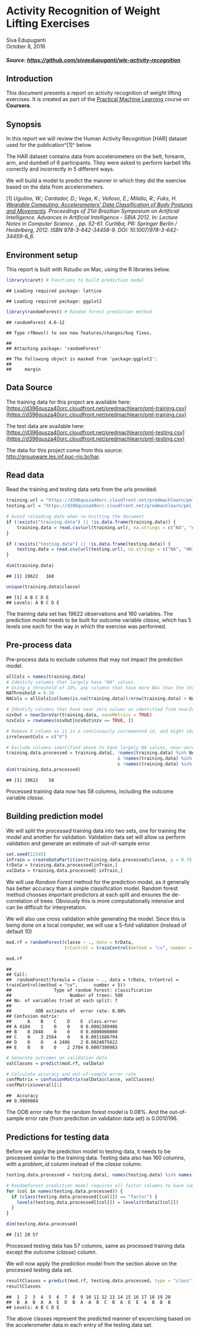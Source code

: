# Activity Recognition of Weight Lifting Exercises
Siva Edupuganti  
October 8, 2016  
##### Source: https://github.com/sivaedupuganti/wle-activity-recognition

## Introduction
This document presents a report on activity recognition of weight lifting exercises. It is created as part of the [Practical Machine Learning ](https://www.coursera.org/learn/practical-machine-learning) course on **Coursera**.

## Synopsis
In this report we will review the Human Activity Recognition [HAR] dataset used for the publication^[1]^ below.

The HAR dataset contains data from accelerometers on the belt, forearm, arm, and dumbell of 6 participants. They were asked to perform barbell lifts correctly and incorrectly in 5 different ways. 

We will build a model to predict the manner in which they did the exercise based on the data from accelerometers.

[1] *Ugulino, W.; Cardador, D.; Vega, K.; Velloso, E.; Milidiu, R.; Fuks, H. [Wearable Computing: Accelerometers' Data Classification of Body Postures and Movements](http://groupware.les.inf.puc-rio.br/work.jsf?p1=10335). Proceedings of 21st Brazilian Symposium on Artificial Intelligence. Advances in Artificial Intelligence - SBIA 2012. In: Lecture Notes in Computer Science. , pp. 52-61. Curitiba, PR: Springer Berlin / Heidelberg, 2012. ISBN 978-3-642-34458-9. DOI: 10.1007/978-3-642-34459-6_6.*

## Environment setup
This report is built with Rstudio on Mac, using the R libraries below.

```r
library(caret) # Functions to build prediction model
```

```
## Loading required package: lattice
```

```
## Loading required package: ggplot2
```

```r
library(randomForest) # Random forest prediction method
```

```
## randomForest 4.6-12
```

```
## Type rfNews() to see new features/changes/bug fixes.
```

```
## 
## Attaching package: 'randomForest'
```

```
## The following object is masked from 'package:ggplot2':
## 
##     margin
```

## Data Source
The training data for this project are available here:
[https://d396qusza40orc.cloudfront.net/predmachlearn/pml-training.csv](https://d396qusza40orc.cloudfront.net/predmachlearn/pml-training.csv)

The test data are available here:
[https://d396qusza40orc.cloudfront.net/predmachlearn/pml-testing.csv](https://d396qusza40orc.cloudfront.net/predmachlearn/pml-testing.csv)

The data for this project come from this source: http://groupware.les.inf.puc-rio.br/har.

## Read data
Read the training and testing data sets from the urls provided. 

```r
training.url = "https://d396qusza40orc.cloudfront.net/predmachlearn/pml-training.csv"
testing.url = "https://d396qusza40orc.cloudfront.net/predmachlearn/pml-testing.csv"

# Avoid reloading data when re-knitting the document
if (!exists("training.data") || !is.data.frame(training.data)) {
    training.data = read.csv(url(training.url), na.strings = c("NA", "#DIV/0!", ""))
}

if (!exists("testing.data") || !is.data.frame(testing.data)) {
    testing.data = read.csv(url(testing.url), na.strings = c("NA", "#DIV/0!", ""))
}

dim(training.data)
```

```
## [1] 19622   160
```

```r
unique(training.data$classe)
```

```
## [1] A B C D E
## Levels: A B C D E
```

The training data set has 19622 observations and 160 variables. The prediction model needs to be built for outcome variable *classe*, which has 5 levels one each for the way in which the exercise was performed.

## Pre-process data
Pre-process data to exclude columns that may not impact the prediction model.

```r
allCols = names(training.data)
# Identify columns that largely have "NA" values. 
# Using a threshold of 10%, any columns that have more NAs than the threshold will be dropped
NAThreshold = 0.10 
NACols = allCols[colSums(is.na(training.data))/nrow(training.data) > NAThreshold]

# Identify columns that have near zero values as identified from nearZeroVar()
nzvOut = nearZeroVar(training.data, saveMetrics = TRUE)
nzvCols = rownames(nzvOut[nzvOut$nzv == TRUE, ])

# Remove X column as it is a continuously incremented id, and might skew the prediction model
irrelevantCols = c("X")

# Exclude columns identified above to have largely NA values, near-zero variance, or irrelevant to the prediction model
training.data.processed = training.data[, !names(training.data) %in% NACols 
                                          & !names(training.data) %in% nzvCols 
                                          & !names(training.data) %in% irrelevantCols]
dim(training.data.processed)
```

```
## [1] 19622    58
```

Processed training data now has 58 columns, including the outcome variable *classe*. 

## Building prediction model
We will split the *processed* training data into two sets, one for training the model and another for validation. Validation data set will allow us perform validation and generate an estimate of out-of-sample error.


```r
set.seed(12345)
inTrain = createDataPartition(training.data.processed$classe, p = 0.75, list = FALSE)
trData = training.data.processed[inTrain,]
valData = training.data.processed[-inTrain,]
```

We will use *Random Forest* method for the prediction model, as it generally has better accuracy than a simple classification model. Random forest method chooses important predictors at each split and ensures the de-correlation of trees. Obviously this is more computationally intensive and can be difficult for interpretation.

We will also use cross validation while generating the model. Since this is being done on a local computer, we will use a 5-fold validation (instead of default 10)


```r
mod.rf = randomForest(classe ~ ., data = trData,
                      trControl = trainControl(method = "cv", number = 5))

mod.rf
```

```
## 
## Call:
##  randomForest(formula = classe ~ ., data = trData, trControl = trainControl(method = "cv",      number = 5)) 
##                Type of random forest: classification
##                      Number of trees: 500
## No. of variables tried at each split: 7
## 
##         OOB estimate of  error rate: 0.08%
## Confusion matrix:
##      A    B    C    D    E  class.error
## A 4184    1    0    0    0 0.0002389486
## B    0 2848    0    0    0 0.0000000000
## C    0    3 2564    0    0 0.0011686794
## D    0    0    4 2406    2 0.0024875622
## E    0    0    0    2 2704 0.0007390983
```

```r
# Generate outcomes on validation data
valClasses = predict(mod.rf, valData)

# Calculate accuracy and out-of-sample error rate
confMatrix = confusionMatrix(valData$classe, valClasses)
confMatrix$overall[1]
```

```
##  Accuracy 
## 0.9989804
```

The OOB error rate for the random forest model is 0.08%. And the out-of-sample error rate (from prediction on validation data set) is 0.0010196.

## Predictions for testing data
Before we apply the prediction model to testing data, it needs to be processed similar to the training data.
Testing data also has 160 columns, with a *problem_id* column instead of the *classe* column.


```r
testing.data.processed = testing.data[, names(testing.data) %in% names(training.data.processed)]

# Randomforest prediction model requires all factor columns to have same levels in both training & testing data
for (col in names(testing.data.processed)) {
  if (class(testing.data.processed[[col]]) == "factor") {
    levels(testing.data.processed[[col]]) = levels(trData[[col]])
  }
}

dim(testing.data.processed)
```

```
## [1] 20 57
```

Processed testing data has 57 columns, same as processed training data except the outcome (*classe*) column.

We will now apply the prediction model from the section above on the processed testing data set. 

```r
resultClasses = predict(mod.rf, testing.data.processed, type = "class")
resultClasses
```

```
##  1  2  3  4  5  6  7  8  9 10 11 12 13 14 15 16 17 18 19 20 
##  B  A  B  A  A  E  D  B  A  A  B  C  B  A  E  E  A  B  B  B 
## Levels: A B C D E
```

The above classes represent the predicted manner of excercising based on the accelerometer data in each entry of the testing data set.
